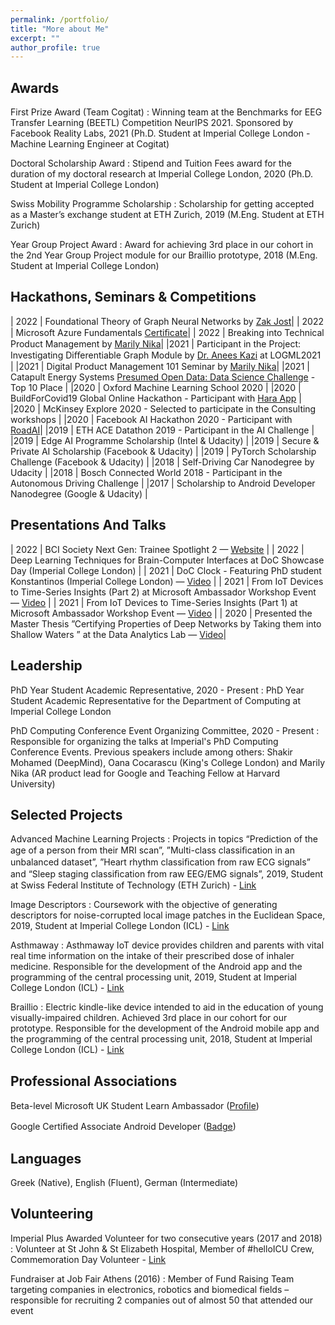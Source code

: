 ```yaml
---
permalink: /portfolio/
title: "More about Me"
excerpt: ""
author_profile: true
---
```


## Awards

First Prize Award (Team Cogitat) 
:   Winning team at the Benchmarks for EEG Transfer Learning (BEETL) Competition NeurIPS 2021. Sponsored by Facebook Reality Labs, 2021 (Ph.D. Student at Imperial College London - Machine Learning Engineer at Cogitat)

Doctoral Scholarship Award
:   Stipend and Tuition Fees award for the duration of my doctoral research at Imperial College London, 2020 (Ph.D. Student at Imperial College London)

Swiss Mobility Programme Scholarship
:   Scholarship for getting accepted as a Master’s exchange student at ETH Zurich, 2019 (M.Eng. Student at ETH Zurich)

Year Group Project Award
:   Award for achieving 3rd place in our cohort in the 2nd Year Group Project module for our Braillio prototype, 2018 (M.Eng. Student at Imperial College London)

## Hackathons, Seminars & Competitions
                                                       
| 2022   | Foundational Theory of Graph Neural Networks by [Zak Jost](https://www.graphneuralnets.com)|
| 2022   | Microsoft Azure Fundamentals [Certiﬁcate](https://www.credly.com/badges/e24d3b41-adea-465c-bd45-8587d725fd74/public_url)|
| 2022   | Breaking into Technical Product Management by [Marily Nika](https://en.wikipedia.org/wiki/Marily_Nika)|
|2021 | Participant in the Project: Investigating Diﬀerentiable Graph Module by [Dr. Anees Kazi](https://scholar.google.de/citations?user=G8Js7CsAAAAJ&hl=en) at LOGML2021 |
|2021 | Digital Product Management 101 Seminar by [Marily Nika](https://en.wikipedia.org/wiki/Marily_Nika)|
|2021 | Catapult Energy Systems [Presumed Open Data: Data Science Challenge](https://www.westernpower.co.uk/innovation/projects/presumed-open-data-pod) - Top 10 Place |
|2020 | Oxford Machine Learning School 2020 |
|2020 | BuildForCovid19 Global Online Hackathon - Participant with [Hara App](https://play.google.com/store/apps/details?id=com.barmpas.hara) |
|2020 | McKinsey Explore 2020 - Selected to participate in the Consulting workshops |
|2020 | Facebook AI Hackathon 2020 - Participant with [RoadAI](https://github.com/KonstantinosBarmpas/Road-AI)|
|2019 | ETH ACE Datathon 2019 - Participant in the AI Challenge |
|2019 | Edge AI Programme Scholarship (Intel & Udacity) |
|2019 | Secure & Private AI Scholarship (Facebook & Udacity) |
|2019 | PyTorch Scholarship Challenge (Facebook & Udacity) |
|2018 | Self-Driving Car Nanodegree by Udacity |
|2018 | Bosch Connected World 2018 - Participant in the Autonomous Driving Challenge |
|2017 | Scholarship to Android Developer Nanodegree (Google & Udacity) |

## Presentations And Talks

| 2022 | BCI Society Next Gen: Trainee Spotlight 2 — [Website](https://bcisociety.org/event/next-gen-trainee-spotlight-2/) |
| 2022 | Deep Learning Techniques for Brain-Computer Interfaces at DoC Showcase Day (Imperial College London) |
| 2021 | DoC Clock - Featuring PhD student Konstantinos (Imperial College London) — [Video](https://www.youtube.com/watch?v=oRj8QuEXjPE) |
| 2021 | From IoT Devices to Time-Series Insights (Part 2) at Microsoft Ambassador Workshop Event — [Video](https://youtu.be/DwnsCZJbnwc) |
| 2021 | From IoT Devices to Time-Series Insights (Part 1) at Microsoft Ambassador Workshop Event — [Video](https://youtu.be/1qhsUl6LdyU) |
| 2020 | Presented the Master Thesis ”Certifying Properties of Deep Networks by Taking them into Shallow Waters ” at the Data Analytics Lab — [Video](https://www.youtube.com/watch?v=fe72ryGoqLE&t=16s)|

## Leadership

PhD Year Student Academic Representative, 2020 - Present
:   PhD Year Student Academic Representative for the Department of Computing at Imperial College London

PhD Computing Conference Event Organizing Committee, 2020 - Present 
:   Responsible for organizing the talks at Imperial's PhD Computing Conference Events. Previous speakers include among others: Shakir Mohamed (DeepMind), Oana Cocarascu (King's College London) and Marily Nika (AR product lead for Google and Teaching Fellow at Harvard University)

## Selected Projects

Advanced Machine Learning Projects
:   Projects in topics “Prediction of the age of a person from their MRI scan”, ”Multi-class classiﬁcation in an unbalanced dataset”, ”Heart rhythm classiﬁcation from raw ECG signals” and “Sleep staging classiﬁcation from raw EEG/EMG signals”, 2019, Student at Swiss Federal Institute of Technology (ETH Zurich) - [Link](https://github.com/KonstantinosBarmpas/Advanced-Machine-Learning-Projects)

Image Descriptors
:   Coursework with the objective of generating descriptors for noise-corrupted local image patches in the Euclidean Space, 2019, Student at Imperial College London (ICL) - [Link](https://github.com/KonstantinosBarmpas/Image-Descriptors-Deep-Learning)

Asthmaway
:   Asthmaway IoT device provides children and parents with vital real time information on the intake of their prescribed dose of inhaler medicine. Responsible for the development of the Android app and the programming of the central processing unit, 2019, Student at Imperial College London (ICL) - [Link](https://github.com/KonstantinosBarmpas/Asthmaway)

Braillio
:   Electric kindle-like device intended to aid in the education of young visually-impaired children. Achieved 3rd place in our cohort for our prototype. Responsible for the development of the Android mobile app and the programming of the central processing unit, 2018, Student at Imperial College London (ICL) - [Link](https://github.com/KonstantinosBarmpas/Braillio)

## Professional Associations

Beta-level Microsoft UK Student Learn Ambassador ([Proﬁle](https://studentambassadors.microsoft.com/en-US/profile/106866))

Google Certiﬁed Associate Android Developer ([Badge](https://bcert.me/bc/html/show-badge.html?b=qcadelp))

## Languages

Greek (Native), English (Fluent), German (Intermediate)

## Volunteering

Imperial Plus Awarded Volunteer for two consecutive years (2017 and 2018)
: Volunteer at St John & St Elizabeth Hospital, Member of #helloICU Crew, Commemoration Day Volunteer - [Link](https://www-d7.imperialcollegeunion.org/social-action/imperial-plus/recognition)

Fundraiser at Job Fair Athens (2016)
: Member of Fund Raising Team targeting companies in electronics, robotics and biomedical fields – responsible for recruiting 2 companies out of almost 50 that attended our event
